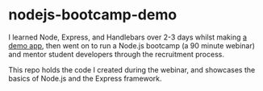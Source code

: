 # nodejs-bootcamp-demo

I learned Node, Express, and Handlebars over 2-3 days whilst making [a demo app](https://github.com/mattdean1/quake-supply), then went on to run a Node.js bootcamp (a 90 minute webinar) and mentor student developers through the recruitment process.

This repo holds the code I created during the webinar, and showcases the basics of Node.js and the Express framework.
